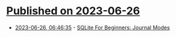 # [Published on 2023-06-26](index.md)

* [2023-06-26, 06:46:35](https://lobste.rs/s/juqvrb/sqlite_for_beginners_journal_modes) - [SQLite For Beginners: Journal Modes](https://www.youtube.com/watch?v=86jnwSU1F6Q)
